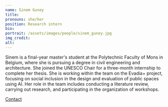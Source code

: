 ```yaml
---
name: Sinem Guney
title:
pronouns: she/her
position: Research intern
bio:
portrait: /assets/images/people/sinem_guney.jpg
img_credit:
alt:
---
```

Sinem is a final-year master's student at the Polytechnic Faculty of Mons in Belgium, where she is pursuing a degree in civil engineering and architecture. She joined the UNESCO Chair for a three-month internship to complete her thesis. She is working within the team on the Evadia+ project, focusing on social inclusion in the design and evaluation of public spaces using AI. Her role in the team includes conducting a literature review, carrying out research, and participating in the organization of workshops.

[Contact](https://www.linkedin.com/in/sinem-guney-28a0b7254/)
